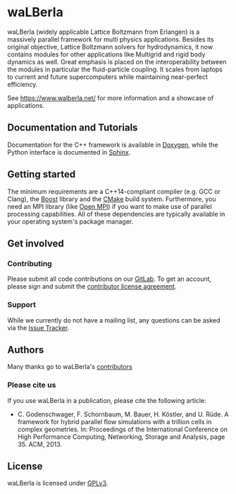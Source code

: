 # waLBerla

waLBerla (widely applicable Lattice Boltzmann from Erlangen) is a massively 
parallel framework for multi physics applications. Besides its original 
objective, Lattice Boltzmann solvers for hydrodynamics, it now contains 
modules for other applications like Multigrid and rigid body dynamics 
as well. Great emphasis is placed on the interoperability between the modules 
in particular the fluid-particle coupling. 
It scales from laptops to current and future supercomputers while maintaining 
near-perfect efficiency.

See https://www.walberla.net/ for more information and a showcase of applications.

## Documentation and Tutorials

Documentation for the C++ framework is available in
[Doxygen](http://walberla.net/doxygen/index.html), while the Python interface
is documented in [Sphinx](http://walberla.net/sphinx/index.html).

## Getting started

The minimum requirements are a C++14-compliant compiler (e.g. GCC or Clang),
the [Boost](http://www.boost.org) library and the [CMake](http://www.cmake.org)
build system. Furthermore, you need an MPI library (like
[Open MPI](http://www.open-mpi.org)) if you want to make use of parallel
processing capabilities. All of these dependencies are typically available in
your operating system's package manager.

## Get involved

### Contributing

Please submit all code contributions on our
[GitLab](https://i10git.cs.fau.de/walberla/walberla). To get an account, please
sign and submit the [contributor license agreement](CONTRIBUTING.txt).

### Support

While we currently do not have a mailing list, any questions can be asked via
the [Issue Tracker](https://i10git.cs.fau.de/walberla/walberla/issues).

## Authors

Many thanks go to waLBerla's [contributors](AUTHORS.txt)

### Please cite us

If you use waLBerla in a publication, please cite the following article:

- C. Godenschwager, F. Schornbaum, M. Bauer, H. Köstler, and U. Rüde. A
framework for hybrid parallel flow simulations with a trillion cells in complex
geometries. In: Proceedings of the International Conference on High Performance
Computing, Networking, Storage and Analysis, page 35. ACM, 2013.

## License

waLBerla is licensed under [GPLv3](COPYING.txt).

